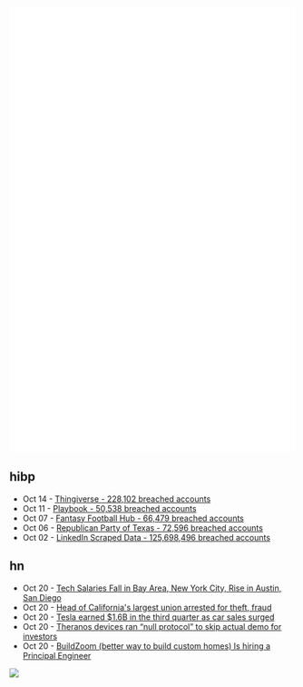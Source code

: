 ![Metrics](https://raw.githubusercontent.com/phixion/phixion/master/metrics.svg)

## hibp

<!--
for https://github.com/phixion/phixion/blob/main/.github/workflows/feeds.yml
-->
<!--START_SECTION:haveibeenpwnd-->
- Oct 14 - [Thingiverse - 228,102 breached accounts](https://haveibeenpwned.com/PwnedWebsites#Thingiverse)
- Oct 11 - [Playbook - 50,538 breached accounts](https://haveibeenpwned.com/PwnedWebsites#Playbook)
- Oct 07 - [Fantasy Football Hub - 66,479 breached accounts](https://haveibeenpwned.com/PwnedWebsites#FantasyFootballHub)
- Oct 06 - [Republican Party of Texas - 72,596 breached accounts](https://haveibeenpwned.com/PwnedWebsites#RepublicanPartyOfTexas)
- Oct 02 - [LinkedIn Scraped Data - 125,698,496 breached accounts](https://haveibeenpwned.com/PwnedWebsites#LinkedInScrape)
<!--END_SECTION:haveibeenpwnd-->

## hn

<!--
for https://github.com/phixion/phixion/blob/main/.github/workflows/feeds.yml
-->
<!--START_SECTION:hn-->
- Oct 20 - [Tech Salaries Fall in Bay Area, New York City, Rise in Austin, San Diego](https://www.bloomberg.com/news/articles/2021-10-19/new-york-san-francisco-see-tech-salaries-slip-amid-remote-work)
- Oct 20 - [Head of California's largest union arrested for theft, fraud](https://www.mercurynews.com/2021/10/15/head-of-californias-largest-union-arrested-on-theft-fraud-charges/)
- Oct 20 - [Tesla earned $1.6B in the third quarter as car sales surged](https://www.nytimes.com/2021/10/20/business/tesla-earnings.html)
- Oct 20 - [Theranos devices ran “null protocol” to skip actual demo for investors](https://arstechnica.com/tech-policy/2021/10/theranos-devices-ran-demo-apps-that-blocked-error-messages-during-investor-pitches/)
- Oct 20 - [BuildZoom (better way to build custom homes) Is hiring a Principal Engineer](https://jobs.lever.co/buildzoom)
<!--END_SECTION:hn-->

<!--
for https://yhype.me
-->
![](https://hit.yhype.me/github/profile?user_id=13013670)
